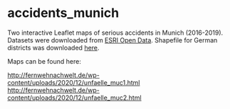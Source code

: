 # accidents_munich
Two interactive Leaflet maps of serious accidents in Munich (2016-2019). Datasets were downloaded from <a href="https://opendata-esri-de.opendata.arcgis.com/datasets/esri-de-content::verkehrsunfälle-2019?geometry=-17.677%2C46.306%2C38.573%2C55.916"> ESRI Open Data</a>. Shapefile for German districts was downloaded <a href="https://npgeo-corona-npgeo-de.hub.arcgis.com/datasets/917fc37a709542548cc3be077a786c17_0">here</a>.

Maps can be found here:

http://fernwehnachwelt.de/wp-content/uploads/2020/12/unfaelle_muc1.html
http://fernwehnachwelt.de/wp-content/uploads/2020/12/unfaelle_muc2.html
